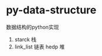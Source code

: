 <!--
 * @Date: 2021-02-14 00:51:07
 * @LastEditTime: 2021-02-22 18:52:35
 * @Author: Ye-P
 * @Descripttion: 
-->
# py-data-structure
数据结构的python实现
1. starck 栈
2. link_list 链表
hedp 堆
